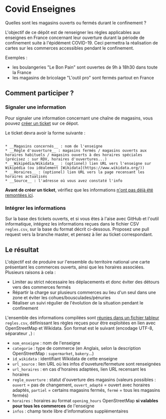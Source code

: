 # Covid Enseignes

Quelles sont les magasins ouverts ou fermés durant le confinement ?

L'objectif de ce dépôt est de renseigner les règles applicables aux enseignes en France concernant leur ouverture durant la période de confinement suite à l'épidément COVID-19. Ceci permettra la réalisation de cartes sur les commerces accessibles pendant le confinement.

Exemples :

* les boulangeries "Le Bon Pain" sont ouvertes de 9h à 18h30 dans toute la France
* les magasins de bricolage "L'outil pro" sont fermés partout en France


## Comment participer ?

### Signaler une information

Pour signaler une information concernant une chaîne de magasins, vous pouvez [créer un ticket](https://github.com/PanierAvide/Covid_enseignes/issues) sur ce dépot.

Le ticket devra avoir la forme suivante :

```

* __Magasins concernés__ : nom de l'enseigne
* __Règle d'ouverture__ : magasins fermés / magasins ouverts aux horaires habituels / magasins ouverts à des horaires spéciales (précisez : sur RDV, horaires d'ouvertures...)
* __Wikipédia/Wikidata__ : (optionel) lien URL vers l'enseigne sur Wikipédia (ou idéalement [Wikidata](https://www.wikidata.org/))
* __Horaires__ : (optionel) lien URL vers la page recensant les horaires actualisés
* __Source__ : l'adresse où vous avez constaté l'info
```

__Avant de créer un ticket__, vérifiez que les informations [n'ont pas déjà été remontées ici](https://github.com/PanierAvide/Covid_enseignes/issues?q=is%3Aissue).

### Intégrer les informations

Sur la base des tickets ouverts, et si vous êtes à l'aise avec GitHub et l'outil informatique, intégrez les informations reçues dans le fichier CSV `regles.csv`, sur la base du format décrit ci-dessous. Proposez une pull request vers la branche master, et pensez à lier au ticket correspondant.


## Le résultat

L'objectif est de produire sur l'ensemble du territoire national une carte présentant les commerces ouverts, ainsi que les horaires associées. Plusieurs raisons à cela :
* Limiter au strict nécessaire les déplacements et donc éviter des détours vers des commerces fermés
* Répartir la charge sur plusieurs commerces au lieu d'un seul dans une zone et éviter les cohues/bousculades/pénuries
* Réaliser un suivi régulier de l'évolution de la situation pendant le confinement

L'ensemble des informations compilées sont [réunies dans un fichier tableur](regles.csv) `regles.csv`, définissant les règles reçues pour être exploitées en lien avec OpenStreetMap et Wikidata. Son format est le suivant (encodage UTF-8, séparateur `,`) :

* `nom_enseigne` : nom de l'enseigne
* `categorie` : type de commerce (en Anglais, selon la description OpenStreetMap : `supermarket`, `bakery`...)
* `id_wikidata` : identifiant Wikidata de cette enseigne
* `url_source` : lien URL où les infos d'ouveture/fermeture sont renseignées
* `url_horaires` : en cas d'horaires adaptées, lien URL recensant les horaires
* `regle_ouverture` : statut d'ouverture des magasins (valeurs possibles : `ouvert` = pas de changement, `ouvert_adapté` = ouvert avec horaires adaptés, `partiel` = certains magasins fermés, `fermé` = tous les magasins fermés)
* `horaires` : horaires au format `opening_hours` OpenStreetMap __si valables pour tous les commerces__ de l'enseigne
* `infos` : champ texte libre d'informations supplémentaires
